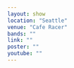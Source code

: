 ```yaml
---
layout: show
location: "Seattle"
venue: "Cafe Racer"
bands: ""
link: ""
poster: ""
youtube: ""
---
```



